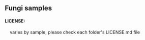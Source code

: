 ## Fungi samples

#### LICENSE:

    varies by sample, please check each folder's LICENSE.md file


